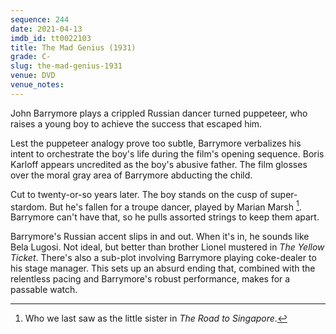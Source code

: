 ```yaml
---
sequence: 244
date: 2021-04-13
imdb_id: tt0022103
title: The Mad Genius (1931)
grade: C-
slug: the-mad-genius-1931
venue: DVD
venue_notes:
---
```


John Barrymore plays a crippled Russian dancer turned puppeteer, who raises a young boy to achieve the success that escaped him.

<!-- end -->

Lest the puppeteer analogy prove too subtle, Barrymore verbalizes his intent to orchestrate the boy's life during the film's opening sequence. Boris Karloff appears uncredited as the boy's abusive father. The film glosses over the moral gray area of Barrymore abducting the child.

Cut to twenty-or-so years later. The boy stands on the cusp of super-stardom. But he's fallen for a troupe dancer, played by Marian Marsh [^1]. Barrymore can't have that, so he pulls assorted strings to keep them apart.

Barrymore's Russian accent slips in and out. When it's in, he sounds like Bela Lugosi. Not ideal, but better than brother Lionel mustered in <span data-imdb-id="tt0022582">_The Yellow Ticket_</span>. There's also a sub-plot involving Barrymore playing coke-dealer to his stage manager. This sets up an absurd ending that, combined with the relentless pacing and Barrymore's robust performance, makes for a passable watch.

[^1]: Who we last saw as the little sister in <span data-imdb-id="tt0022321">_The Road to Singapore_</span>.

